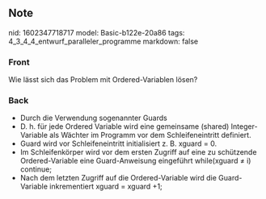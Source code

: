 ## Note
nid: 1602347718717
model: Basic-b122e-20a86
tags: 4_3_4_4_entwurf_paralleler_programme
markdown: false

### Front
Wie lässt sich das Problem mit Ordered-Variablen lösen?

### Back
<ul>
  <li>Durch die Verwendung sogenannter Guards
  <li>D. h. für jede Ordered Variable wird eine gemeinsame (shared)
  Integer-Variable als Wächter im Programm vor dem
  Schleifeneintritt definiert.
  <li>Guard wird vor Schleifeneintritt initialisiert z. B. xguard =
  0.
  <li>Im Schleifenkörper wird vor dem ersten Zugriff auf eine zu
  schützende Ordered-Variable eine Guard-Anweisung eingeführt
  while(xguard ≠ i) continue;
  <li>Nach dem letzten Zugriff auf die Ordered-Variable wird die
  Guard-Variable inkrementiert xguard = xguard +1;
</ul>
